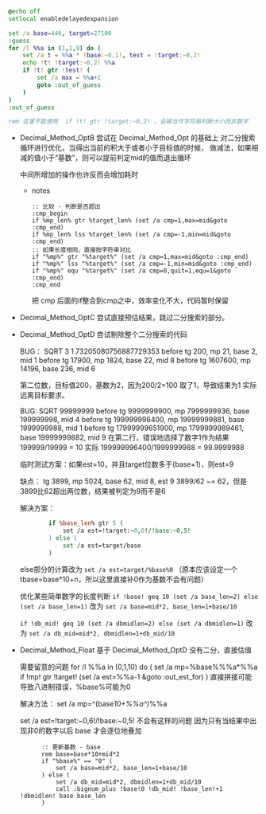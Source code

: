 
```bat
@echo off
setlocal enabledelayedexpansion

set /a base=446, target=27100
:guess
for /l %%a in (1,1,9) do (
    set /a t = %%a * !base:~0,1!, test = !target:~0,2!
    echo !t! !target:~0,2! %%a
    if !t! gtr !test! (
        set /a max = %%a+1
        goto :out_of_guess
    )
)
:out_of_guess

rem 这里不能使用  if !t! gtr !target:~0,2! ，会被当作字符串判断大小而非数字
```

* Decimal_Method_OptB
  尝试在 Decimal_Method_Opt 的基础上
  对二分搜索循环进行优化，当得出当前的积大于或者小于目标值的时候，
  做减法，如果相减的值小于“基数”，则可以提前判定mid的值而退出循环

  中间所增加的操作也许反而会增加耗时


  * notes
    ```
    :: 比较 - 判断是否超出
    :cmp_begin
    if %mp_len% gtr %target_len% (set /a cmp=1,max=mid&goto :cmp_end)
    if %mp_len% lss %target_len% (set /a cmp=-1,min=mid&goto :cmp_end)
    :: 如果长度相同，直接按字符串对比
    if "%mp%" gtr "%target%" (set /a cmp=1,max=mid&goto :cmp_end)
    if "%mp%" lss "%target%" (set /a cmp=-1,min=mid&goto :cmp_end)
    if "%mp%" equ "%target%" (set /a cmp=0,quit=1,equ=1&goto :cmp_end)
    :cmp_end
    ```

    把 cmp 后面的if整合到cmp之中，效率变化不大，代码暂时保留

* Decimal_Method_OptC
  尝试直接预估结果，跳过二分搜索的部分。

* Decimal_Method_OptD
  尝试剔除整个二分搜索的代码

  BUG：
    SQRT 3
    1.73205080756887729353
    before tg 200, mp 21, base 2, mid 1
    before tg 17900, mp 1824, base 22, mid 8
    before tg 1607600, mp 14196, base 236, mid 6

    第二位数，目标值200，基数为2，因为200/2=100 取了1，导致结果为1
    实际远离目标要求。

  BUG: 
    SQRT 99999999
    before tg 9999999900, mp 7999999936, base 199999998, mid 4
    before tg 199999996400, mp 19999999881, base 1999999988, mid 1
    before tg 17999999651900, mp 1799999989461, base 19999999882, mid 9
    在第二行，错误地选择了数字1作为结果
    199999/19999 = 10
    实际
    199999996400/1999999988 = 99.9999988

    临时测试方案：如果est=10，并且target位数多于(base+1)，则est=9

    缺点：
      tg 3899, mp 5024, base 62, mid 8, est 9
      3899/62 ~= 62，但是3899比62超出两位数，结果被判定为9而不是6

    解决方案：
    ```perl
            if %base_len% gtr 5 (
                set /a est=!target:~0,6!/!base:~0,5!
            ) else (
                set /a est=target/base
            )
    ```
    else部分的计算改为
    `set /a est=target/%base%0`
    （原本应该设定一个 tbase=base*10+n，所以这里直接补0作为基数不会有问题）

    优化某些简单数字的长度判断
    `if !base! geq 10 (set /a base_len=2) else (set /a base_len=1)`
    改为
    `set /a base=mid*2, base_len=1+base/10`

    `if !db_mid! geq 10 (set /a dbmidlen=2) else (set /a dbmidlen=1)`
    改为
    `set /a db_mid=mid*2, dbmidlen=1+db_mid/10`

* Decimal_Method_Float
  基于 Decimal_Method_OptD 没有二分，直接估值
  
  需要留意的问题
  for /l %%a in (0,1,10) do (
    set /a mp=%base%%%a*%%a
    if !mp! gtr !target! (set /a est=%%a-1 &goto :out_est_for)
  )
  直接拼接可能导致八进制错误，%base%可能为0

  解决方法：
  set /a mp=^(base*10+%%a^)*%%a

  set /a est=!target:~0,6!/!base:~0,5! 不会有这样的问题
  因为只有当结果中出现非0的数字以后 base 才会逐位地叠加

  ```shell
        :: 更新基数 - base
        rem base=base*10+mid*2
        if "%base%" == "0" (
            set /a base=mid*2, base_len=1+base/10
        ) else (
            set /a db_mid=mid*2, dbmidlen=1+db_mid/10
            call :bignum_plus !base!0 !db_mid! !base_len!+1 !dbmidlen! base base_len
        )
  ```
  